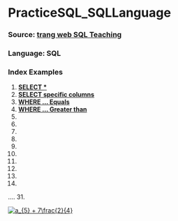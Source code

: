 # PracticeSQL_SQLLanguage

### Source: [trang web SQL Teaching](https://www.w3resource.com/sql-exercises/)
### Language: SQL
### Index Examples
1. **[SELECT * ](https://www.sqlteaching.com/#!select)**
2. **[SELECT specific columns](https://www.sqlteaching.com/#!select_columns)**
3. **[WHERE ... Equals](https://www.sqlteaching.com/#!where_equals)**
4. **[WHERE ... Greater than](https://www.sqlteaching.com/#!where_greater_than)**
5. **[]()**
6. **[]()**
7. **[]()**
8. **[]()**
9. **[]()**
10. **[]()**
11. **[]()**
12. **[]()**
13. 
14.
....
31. **[]()**



<a href="https://www.codecogs.com/eqnedit.php?latex=a_{5}&space;&plus;&space;7\frac{2}{4}" target="_blank"><img src="https://latex.codecogs.com/gif.latex?a_{5}&space;&plus;&space;7\frac{2}{4}" title="a_{5} + 7\frac{2}{4}" /></a>
